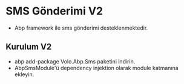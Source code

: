 # SMS Gönderimi V2
- Abp framework ile sms gönderimi desteklenmektedir. 

## Kurulum V2
- abp add-package Volo.Abp.Sms paketini indirin.
- AbpSmsModule'ü dependency injektion olarak module katmanına ekleyin.